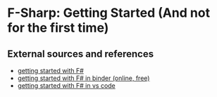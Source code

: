 ﻿# F-Sharp: Getting Started (And not for the first time)

## External sources and references

- [getting started with F#](https://docs.microsoft.com/en-us/dotnet/fsharp/get-started/)
- [getting started with F# in binder (online, free)](https://mybinder.org/v2/gh/dotnet/interactive/main?urlpath=lab)
- [getting started with F# in vs code](https://docs.microsoft.com/en-us/dotnet/fsharp/get-started/get-started-vscode)

